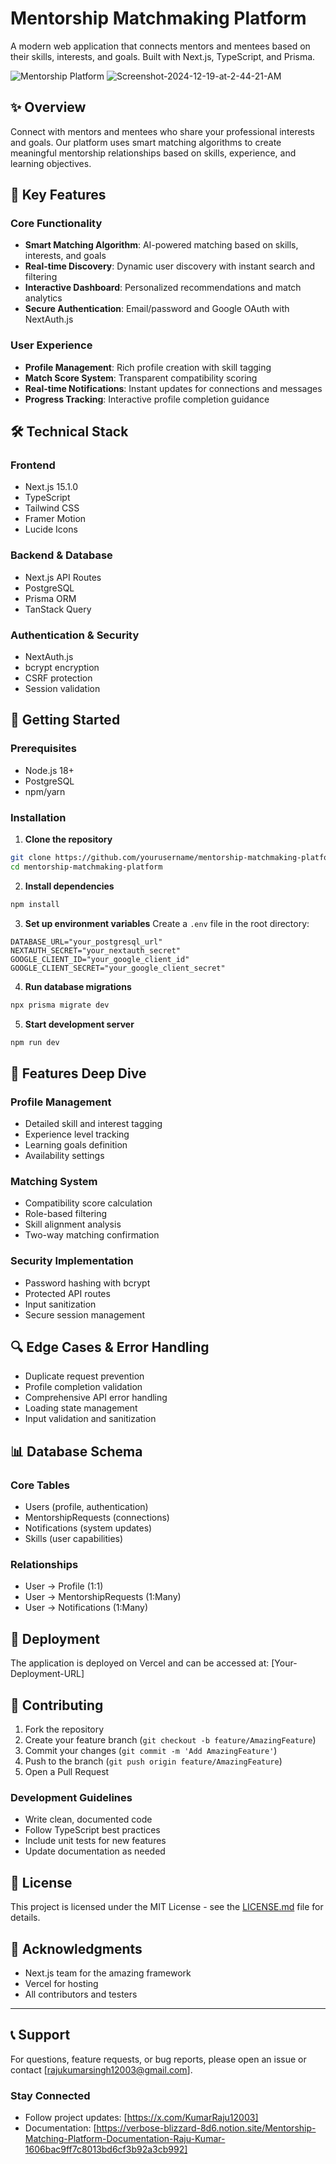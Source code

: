 # Mentorship Matchmaking Platform

A modern web application that connects mentors and mentees based on their skills, interests, and goals. Built with Next.js, TypeScript, and Prisma.

![Mentorship Platform]()
<img src="https://i.ibb.co/NsrWxh9/Screenshot-2024-12-19-at-2-44-21-AM.png" alt="Screenshot-2024-12-19-at-2-44-21-AM" border="0">

## ✨ Overview

Connect with mentors and mentees who share your professional interests and goals. Our platform uses smart matching algorithms to create meaningful mentorship relationships based on skills, experience, and learning objectives.

## 🌟 Key Features

### Core Functionality
- **Smart Matching Algorithm**: AI-powered matching based on skills, interests, and goals
- **Real-time Discovery**: Dynamic user discovery with instant search and filtering
- **Interactive Dashboard**: Personalized recommendations and match analytics
- **Secure Authentication**: Email/password and Google OAuth with NextAuth.js

### User Experience
- **Profile Management**: Rich profile creation with skill tagging
- **Match Score System**: Transparent compatibility scoring
- **Real-time Notifications**: Instant updates for connections and messages
- **Progress Tracking**: Interactive profile completion guidance

## 🛠️ Technical Stack

### Frontend
- Next.js 15.1.0
- TypeScript
- Tailwind CSS
- Framer Motion
- Lucide Icons

### Backend & Database
- Next.js API Routes
- PostgreSQL
- Prisma ORM
- TanStack Query

### Authentication & Security
- NextAuth.js
- bcrypt encryption
- CSRF protection
- Session validation

## 🚀 Getting Started

### Prerequisites
- Node.js 18+
- PostgreSQL
- npm/yarn

### Installation

1. **Clone the repository**
```bash
git clone https://github.com/yourusername/mentorship-matchmaking-platform.git
cd mentorship-matchmaking-platform
```

2. **Install dependencies**
```bash
npm install
```

3. **Set up environment variables**
Create a `.env` file in the root directory:
```env
DATABASE_URL="your_postgresql_url"
NEXTAUTH_SECRET="your_nextauth_secret"
GOOGLE_CLIENT_ID="your_google_client_id"
GOOGLE_CLIENT_SECRET="your_google_client_secret"
```

4. **Run database migrations**
```bash
npx prisma migrate dev
```

5. **Start development server**
```bash
npm run dev
```

## 🎯 Features Deep Dive

### Profile Management
- Detailed skill and interest tagging
- Experience level tracking
- Learning goals definition
- Availability settings

### Matching System
- Compatibility score calculation
- Role-based filtering
- Skill alignment analysis
- Two-way matching confirmation

### Security Implementation
- Password hashing with bcrypt
- Protected API routes
- Input sanitization
- Secure session management

## 🔍 Edge Cases & Error Handling

- Duplicate request prevention
- Profile completion validation
- Comprehensive API error handling
- Loading state management
- Input validation and sanitization

## 📊 Database Schema

### Core Tables
- Users (profile, authentication)
- MentorshipRequests (connections)
- Notifications (system updates)
- Skills (user capabilities)

### Relationships
- User -> Profile (1:1)
- User -> MentorshipRequests (1:Many)
- User -> Notifications (1:Many)

## 🚀 Deployment

The application is deployed on Vercel and can be accessed at: [Your-Deployment-URL]

## 🤝 Contributing

1. Fork the repository
2. Create your feature branch (`git checkout -b feature/AmazingFeature`)
3. Commit your changes (`git commit -m 'Add AmazingFeature'`)
4. Push to the branch (`git push origin feature/AmazingFeature`)
5. Open a Pull Request

### Development Guidelines
- Write clean, documented code
- Follow TypeScript best practices
- Include unit tests for new features
- Update documentation as needed

## 📝 License

This project is licensed under the MIT License - see the [LICENSE.md](LICENSE.md) file for details.

## 👏 Acknowledgments

- Next.js team for the amazing framework
- Vercel for hosting
- All contributors and testers

---

## 📞 Support

For questions, feature requests, or bug reports, please open an issue or contact [rajukumarsingh12003@gmail.com].

### Stay Connected
- Follow project updates: [https://x.com/KumarRaju12003]
- Documentation: [https://verbose-blizzard-8d6.notion.site/Mentorship-Matching-Platform-Documentation-Raju-Kumar-1606bac9ff7c8013bd6cf3b92a3cb992]
